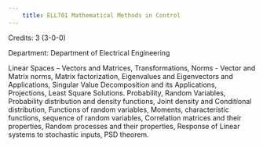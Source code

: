 ```yaml
---
    title: ELL701 Mathematical Methods in Control
---
```

Credits: 3 (3-0-0)

Department: Department of Electrical Engineering

Linear Spaces – Vectors and Matrices, Transformations, Norms - Vector and Matrix norms, Matrix factorization, Eigenvalues and Eigenvectors and Applications, Singular Value Decomposition and its Applications, Projections, Least Square Solutions. Probability, Random Variables, Probability distribution and density functions, Joint density and Conditional distribution, Functions of random variables, Moments, characteristic functions, sequence of random variables, Correlation matrices and their properties, Random processes and their properties, Response of Linear systems to stochastic inputs, PSD theorem.